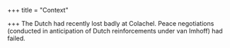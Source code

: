 +++
title = "Context"

+++
The Dutch had recently lost badly at Colachel. Peace negotiations (conducted in anticipation of Dutch reinforcements under van Imhoff) had failed.
